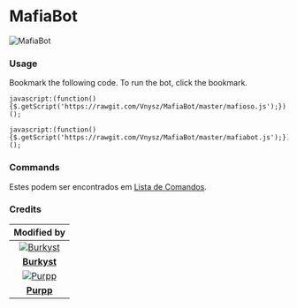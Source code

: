 # MafiaBot

![MafiaBot](https://imgur.com/QzTidnt.png)

### Usage

Bookmark the following code. To run the bot, click the bookmark.

```
javascript:(function(){$.getScript('https://rawgit.com/Vnysz/MafiaBot/master/mafioso.js');})();
```
```
javascript:(function(){$.getScript('https://rawgit.com/Vnysz/MafiaBot/master/mafiabot.js');})();
```

### Commands

Estes podem ser encontrados em [Lista de Comandos](commandos.md).

### Credits

| Modified by |
|:----------:|
| [![Burkyst](https://imgur.com/3Vg8H1T.png)](https://github.com/Burkyst) |  
| **[Burkyst](https://github.com/Burkyst)** |
| [![Purpp](https://imgur.com/uZxslSx.png)](https://github.com/Vnysz) |
| **[Purpp](https://github.com/Vnysz)** |

